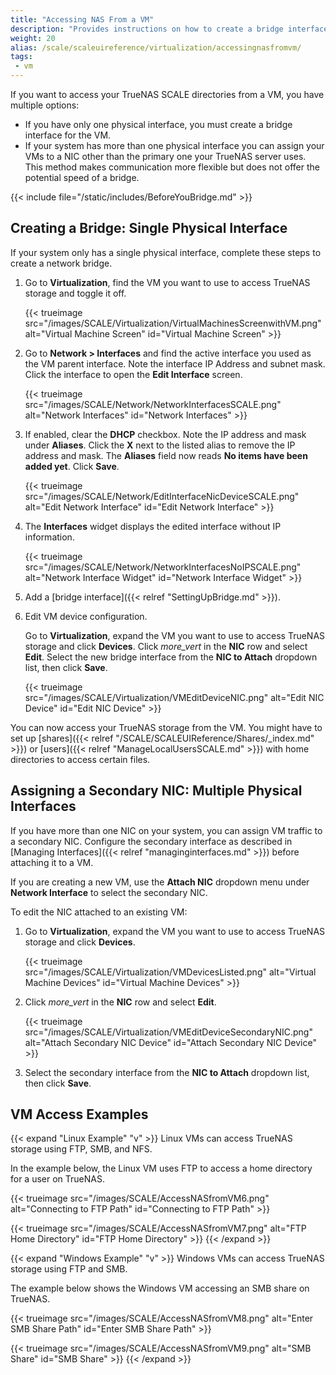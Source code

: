 ```yaml
---
title: "Accessing NAS From a VM"
description: "Provides instructions on how to create a bridge interface for the VM and provides Linux and Windows examples."
weight: 20
alias: /scale/scaleuireference/virtualization/accessingnasfromvm/
tags:
 - vm
---
```


If you want to access your TrueNAS SCALE directories from a VM, you have multiple options:

* If you have only one physical interface, you must create a bridge interface for the VM.
* If your system has more than one physical interface you can assign your VMs to a NIC other than the primary one your TrueNAS server uses.
  This method makes communication more flexible but does not offer the potential speed of a bridge.

{{< include file="/static/includes/BeforeYouBridge.md" >}}

## Creating a Bridge: Single Physical Interface
If your system only has a single physical interface, complete these steps to create a network bridge.

1. Go to **Virtualization**, find the VM you want to use to access TrueNAS storage and toggle it off.

   {{< trueimage src="/images/SCALE/Virtualization/VirtualMachinesScreenwithVM.png" alt="Virtual Machine Screen" id="Virtual Machine Screen" >}}

2. Go to **Network > Interfaces** and find the active interface you used as the VM parent interface.
   Note the interface IP Address and subnet mask.
   Click the interface to open the **Edit Interface** screen.

   {{< trueimage src="/images/SCALE/Network/NetworkInterfacesSCALE.png" alt="Network Interfaces" id="Network Interfaces" >}}

3. If enabled, clear the **DHCP** checkbox.
   Note the IP address and mask under **Aliases**.
   Click the **X** next to the listed alias to remove the IP address and mask.
   The **Aliases** field now reads **No items have been added yet**.
   Click **Save**.

   {{< trueimage src="/images/SCALE/Network/EditInterfaceNicDeviceSCALE.png" alt="Edit Network Interface" id="Edit Network Interface" >}}

4. The **Interfaces** widget displays the edited interface without IP information.

   {{< trueimage src="/images/SCALE/Network/NetworkInterfacesNoIPSCALE.png" alt="Network Interface Widget" id="Network Interface Widget" >}}

5. Add a [bridge interface]({{< relref "SettingUpBridge.md" >}}).

6. Edit VM device configuration.

   Go to **Virtualization**, expand the VM you want to use to access TrueNAS storage and click **Devices**.
   Click <i class="material-icons" aria-hidden="true" title="System Update">more_vert</i> in the **NIC** row and select **Edit**.
   Select the new bridge interface from the **NIC to Attach** dropdown list, then click **Save**.

   {{< trueimage src="/images/SCALE/Virtualization/VMEditDeviceNIC.png" alt="Edit NIC Device" id="Edit NIC Device" >}}

You can now access your TrueNAS storage from the VM.
You might have to set up [shares]({{< relref "/SCALE/SCALEUIReference/Shares/_index.md" >}}) or [users]({{< relref "ManageLocalUsersSCALE.md" >}}) with home directories to access certain files.

## Assigning a Secondary NIC: Multiple Physical Interfaces
If you have more than one NIC on your system, you can assign VM traffic to a secondary NIC.
Configure the secondary interface as described in [Managing Interfaces]({{< relref "managinginterfaces.md" >}}) before attaching it to a VM.

If you are creating a new VM, use the **Attach NIC** dropdown menu under **Network Interface** to select the secondary NIC.

To edit the NIC attached to an existing VM:

1. Go to **Virtualization**, expand the VM you want to use to access TrueNAS storage and click **Devices**.

   {{< trueimage src="/images/SCALE/Virtualization/VMDevicesListed.png" alt="Virtual Machine Devices" id="Virtual Machine Devices" >}}

2. Click <i class="material-icons" aria-hidden="true" title="System Update">more_vert</i> in the **NIC** row and select **Edit**.

   {{< trueimage src="/images/SCALE/Virtualization/VMEditDeviceSecondaryNIC.png" alt="Attach Secondary NIC Device" id="Attach Secondary NIC Device" >}}

3. Select the secondary interface from the **NIC to Attach** dropdown list, then click **Save**.

## VM Access Examples

{{< expand "Linux Example" "v" >}}
Linux VMs can access TrueNAS storage using FTP, SMB, and NFS.

In the example below, the Linux VM uses FTP to access a home directory for a user on TrueNAS.

{{< trueimage src="/images/SCALE/AccessNASfromVM6.png" alt="Connecting to FTP Path" id="Connecting to FTP Path" >}}

{{< trueimage src="/images/SCALE/AccessNASfromVM7.png" alt="FTP Home Directory" id="FTP Home Directory" >}}
{{< /expand >}}

{{< expand "Windows Example" "v" >}}
Windows VMs can access TrueNAS storage using FTP and SMB.

The example below shows the Windows VM accessing an SMB share on TrueNAS.

{{< trueimage src="/images/SCALE/AccessNASfromVM8.png" alt="Enter SMB Share Path" id="Enter SMB Share Path" >}}

{{< trueimage src="/images/SCALE/AccessNASfromVM9.png" alt="SMB Share" id="SMB Share" >}}
{{< /expand >}}

